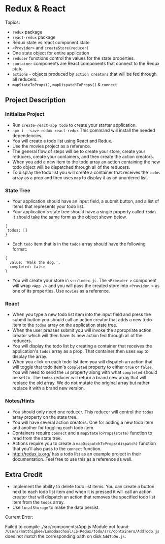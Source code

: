 # Redux & React

Topics:

 * `redux` package
 * `react-redux` package
 * Redux state vs react component state
 * `<Provider>` and `createStore(reducer)`
 * One state object for entire application
 * `reducer` functions control the values for the state properties.
 * `container` components are React components that connect to the Redux state
 * `actions` - objects produced by `action creators` that will be fed through all reducers.
 * `mapStateToProps()`, `mapDispatchToProps()` & `connect`


## Project Description

### Initialize Project
  * Run `create-react-app todo` to create your starter application.
  * `npm i --save redux react-redux` This command will install the needed dependencies.
  * You will create a todo list using React and Redux.
  * Use the movies project as a reference.
  * The general flow of steps will be to create your store, create your reducers, create your containers, and then create the action creators.
  * When you add a new item to the todo array an action containing the new todo object will be dispatched through all of the reducers.
  * To display the todo list you will create a container that receives the `todos` array as a prop and then uses `map` to display it as an unordered list.


### State Tree
  * Your application should have an input field, a submit button, and a list of items that represents your todo list.
  * Your application's state tree should have a single property called `todos`.  It should take the same form as the object shown below.
   ```
  {
    todos: []
  }
  ```
  * Each `todo` item that is in the `todos` array should have the following format:
  ```
  {
    value: 'Walk the dog.',
    completed: false
  }
  ```
  * You will create your store in `src/index.js`.  The `<Provider >` component will wrap `<App />` and you will pass the created store into `<Provider >` as one of its properties.  Use `movies` as a reference.

### React
  * When you type a new todo list item into the input field and press the submit button you should call an action creator that adds a new todo item to the `todos` array on the application state tree.
  * When the user presses submit you will invoke the appropriate action creator which will then have its new action fed through all of the reducers.
  * You will display the todo list by creating a container that receives the application's `todos` array as a prop.  That container then uses `map` to display the array.
  * When you click on each todo list item you will dispatch an action that will toggle that todo item's `completed` property to either `true` or `false`.  You will need to send the `id` property along with what `completed` should be set to.  The `todos` reducer will return a brand new array that will replace the old array.  We do not mutate the original array but rather replace it with a brand new version.
  
### Notes/Hints
 * You should only need one reducer.  This reducer will control the `todos` array property on the state tree.
 * You will have several action creators.  One for adding a new todo item and another for toggling each todo item.
 * Containers require `connect` and a `mapStateToProps(state)` function to read from the state tree.
 * Actions require you to create a `mapDispatchToProps(dispatch)` function that you'll also pass to the `connect` function.
 * http://redux.js.org/ has a todo list as an example project in their documentation.  Feel free to use this as a reference as well.
 
## Extra Credit
 * Implement the ability to delete todo list items.  You can create a button next to each todo list item and when it is pressed it will call an action creator that will dispatch an action that removes the specified todo list item from the `todos` array.
 * Use `localStorage` to make the data persist.


Current Error:

Failed to compile
./src/components/App.js
Module not found: `/Users/matthigbee/Lambdaschool/LS-Redux/todo/src/containers/AddTodo.js` does not match the corresponding path on disk `AddToDo.js`.